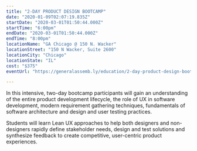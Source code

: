 ```yaml
---
title: "2-DAY PRODUCT DESIGN BOOTCAMP"
date: "2020-01-09T02:07:19.835Z"
startDate: "2020-03-01T01:50:44.000Z"
startTime: "6:00pm"
endDate: "2020-03-01T01:50:44.000Z"
endTime: "8:00pm"
locationName: "GA Chicago @ 150 N. Wacker"
locationStreet: "150 N Wacker, Suite 2600"
locationCity: "Chicago"
locationState: "IL"
cost: "$375"
eventUrl: "https://generalassemb.ly/education/2-day-product-design-bootcamp/chicago/95861"

---
```


In this intensive, two-day bootcamp participants will gain an understanding of the entire product development lifecycle, the role of UX in software development, modern requirement gathering techniques, fundamentals of software architecture and design and user testing practices.

Students will learn Lean UX approaches to help both designers and non-designers rapidly define stakeholder needs, design and test solutions and synthesize feedback to create competitive, user-centric product experiences.

